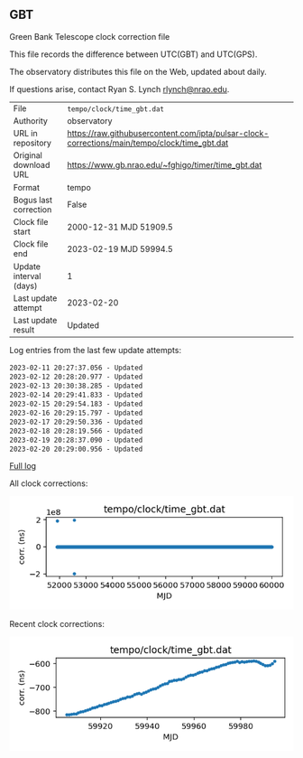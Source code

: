 
## GBT

Green Bank Telescope clock correction file

This file records the difference between UTC(GBT) and UTC(GPS).

The observatory distributes this file on the Web, updated about daily.

If questions arise, contact Ryan S. Lynch <rlynch@nrao.edu>.

|     |     |
|:--- |:--- |
| File | `tempo/clock/time_gbt.dat` |
| Authority | observatory |
| URL in repository | <https://raw.githubusercontent.com/ipta/pulsar-clock-corrections/main/tempo/clock/time_gbt.dat> |
| Original download URL | <https://www.gb.nrao.edu/~fghigo/timer/time_gbt.dat> |
| Format | tempo |
| Bogus last correction | False |
| Clock file start | 2000-12-31 MJD 51909.5 |
| Clock file end | 2023-02-19 MJD 59994.5 |
| Update interval (days) | 1 |
| Last update attempt | 2023-02-20 |
| Last update result | Updated |

Log entries from the last few update attempts:
```
2023-02-11 20:27:37.056 - Updated
2023-02-12 20:28:20.977 - Updated
2023-02-13 20:30:38.285 - Updated
2023-02-14 20:29:41.833 - Updated
2023-02-15 20:29:54.183 - Updated
2023-02-16 20:29:15.797 - Updated
2023-02-17 20:29:50.336 - Updated
2023-02-18 20:28:19.566 - Updated
2023-02-19 20:28:37.090 - Updated
2023-02-20 20:29:00.956 - Updated
```
[Full log](https://raw.githubusercontent.com/ipta/pulsar-clock-corrections/main/log/tempo/clock/time_gbt.dat.log)


All clock corrections:

![plot of all clock corrections](time_gbt.dat.png "All corrections")

Recent clock corrections:

![plot of recent clock corrections](time_gbt.dat.short.png "Recent corrections")

